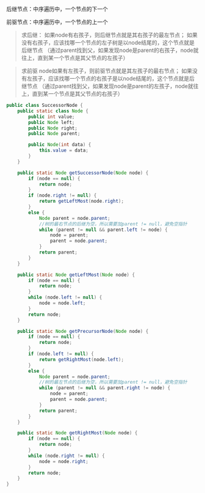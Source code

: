 后继节点：中序遍历中，一个节点的下一个

前驱节点：中序遍历中，一个节点的上一个

>求后继： 
如果node有右孩子，则后继节点就是其右孩子的最左节点；
如果没有右孩子，应该找哪一个节点的左子树是以node结尾的，这个节点就是后继节点
（通过parent找到父，如果发现node是parent的右孩子，node就往上，直到某一个节点是其父节点的左孩子）

>求前驱
node如果有左孩子，则前驱节点就是其左孩子的最右节点；
如果没有左孩子，应该找哪一个节点的右孩子是以node结尾的，这个节点就是后继节点
（通过parent找到父，如果发现node是parent的左孩子，node就往上，直到某一个节点是其父节点的右孩子）
```java
public class SuccessorNode {
    public static class Node {
        public int value;
        public Node left;
        public Node right;
        public Node parent;

        public Node(int data) {
            this.value = data;
        }
    }

    public static Node getSuccessorNode(Node node) {
        if (node == null) {
            return node;
        }
        if (node.right != null) {
            return getLeftMost(node.right);
        } 
        else {
            Node parent = node.parent;
            //树的最右节点的后继为空，所以需要加parent != null，避免空指针
            while (parent != null && parent.left != node) {
                node = parent;
                parent = node.parent;
            }
            return parent;
        }
    }

    public static Node getLeftMost(Node node) {
        if (node == null) {
            return node;
        }
        while (node.left != null) {
            node = node.left;
        }
        return node;
    }

    public static Node getPrecursorNode(Node node) {
        if (node == null) {
            return node;
        }
        if (node.left != null) {
            return getRightMost(node.left);
        }
        else {
            Node parent = node.parent;
            //树的最左节点的后继为空，所以需要加parent != null，避免空指针
            while (parent != null && parent.right != node) {
                node = parent;
                parent = node.parent;
            }
            return parent;
        }
    }

    public static Node getRightMost(Node node) {
        if (node == null) {
            return node;
        }
        while (node.right != null) {
            node = node.right;
        }
        return node;
    }
}
```
